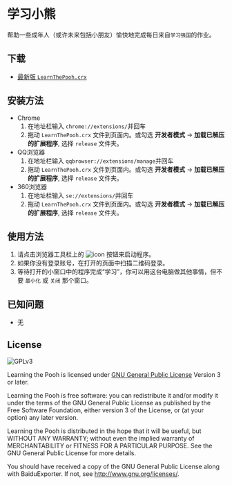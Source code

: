 # 学习小熊
帮助一些成年人（或许未来包括小朋友）愉快地完成每日来自`学习强国`的作业。

## 下载
* [最新版 `LearnThePooh.crx`](https://github.com/CN1984/LearningThePooh/raw/master/LearnThePooh.crx)

## 安装方法
* Chrome
  1. 在地址栏输入 `chrome://extensions/`并回车
  2. 拖动 `LearnThePooh.crx` 文件到页面内。或勾选 **开发者模式** -> **加载已解压的扩展程序**, 选择 `release` 文件夹。
* QQ浏览器
  1. 在地址栏输入 `qqbrowser://extensions/manage`并回车
  2. 拖动 `LearnThePooh.crx` 文件到页面内。或勾选 **开发者模式** -> **加载已解压的扩展程序**, 选择 `release` 文件夹。
* 360浏览器
  1. 在地址栏输入 `se://extensions/`并回车
  2. 拖动 `LearnThePooh.crx` 文件到页面内。或勾选 **开发者模式** -> **加载已解压的扩展程序**, 选择 `release` 文件夹。

## 使用方法
1. 请点击浏览器工具栏上的 ![icon](https://github.com/CN1984/LearningThePooh/raw/master/release/img/16.png) 按钮来启动程序。
2. 如果你没有登录账号，在打开的页面中扫描二维码登录。
3. 等待打开的小窗口中的程序完成“学习”，你可以用这台电脑做其他事情，但不要 `最小化` 或 `关闭` 那个窗口。

## 已知问题
* 无

## License
![GPLv3](https://www.gnu.org/graphics/gplv3-127x51.png)

Learning the Pooh is licensed under [GNU General Public License](https://www.gnu.org/licenses/gpl.html) Version 3 or later.

Learning the Pooh is free software: you can redistribute it and/or modify it under the terms of the GNU General Public License as published by the Free Software Foundation, either version 3 of the License, or (at your option) any later version.

Learning the Pooh is distributed in the hope that it will be useful, but WITHOUT ANY WARRANTY; without even the implied warranty of MERCHANTABILITY or FITNESS FOR A PARTICULAR PURPOSE.  See the GNU General Public License for more details.

You should have received a copy of the GNU General Public License along with BaiduExporter.  If not, see <http://www.gnu.org/licenses/>.
